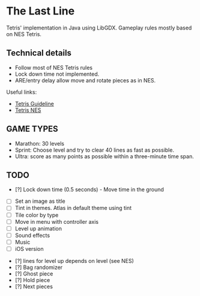 # The Last Line

Tetris' implementation in Java using LibGDX. Gameplay rules mostly based on NES Tetris.

## Technical details

- Follow most of NES Tetris rules
- Lock down time not implemented.
- ARE/entry delay allow move and rotate pieces as in NES.

Useful links:

- [Tetris Guideline](https://tetris.wiki/Tetris_Guideline)
- [Tetris NES](https://tetris.fandom.com/wiki/Tetris_(NES,_Nintendo))

## GAME TYPES

- Marathon: 30 levels
- Sprint: Choose level and try to clear 40 lines as fast as possible.
- Ultra: score as many points as possible within a three-minute time span.

## TODO
- [?] Lock down time (0.5 seconds) - Move time in the ground

- [ ] Set an image as title
- [ ] Tint in themes. Atlas in default theme using tint
- [ ] Tile color by type
- [ ] Move in menu with controller axis
- [ ] Level up animation
- [ ] Sound effects
- [ ] Music
- [ ] iOS version

- [?] lines for level up depends on level (see NES)
- [?] Bag randomizer
- [?] Ghost piece
- [?] Hold piece
- [?] Next pieces
